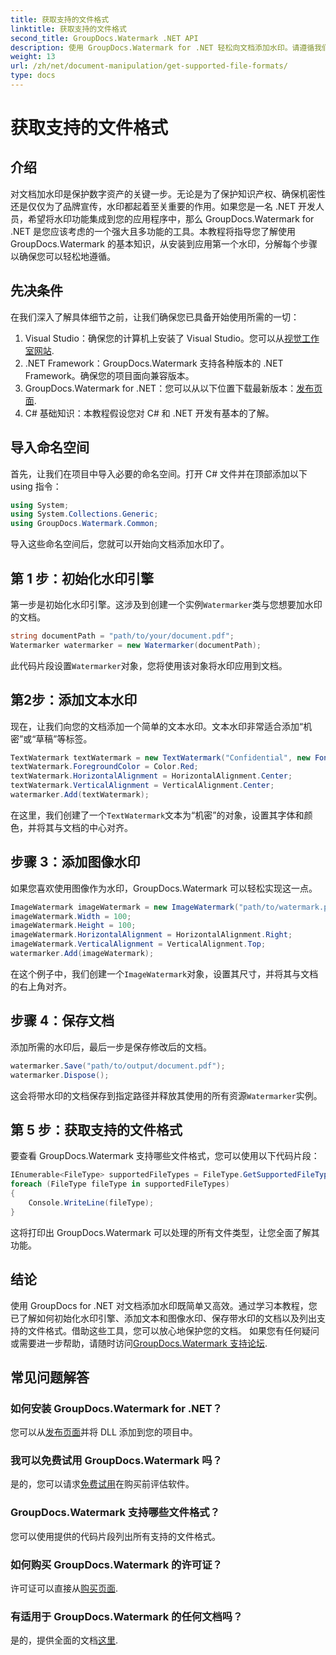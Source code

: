 ```yaml
---
title: 获取支持的文件格式
linktitle: 获取支持的文件格式
second_title: GroupDocs.Watermark .NET API
description: 使用 GroupDocs.Watermark for .NET 轻松向文档添加水印。请遵循我们全面的分步指南来保护您的数字资产。
weight: 13
url: /zh/net/document-manipulation/get-supported-file-formats/
type: docs
---
```

# 获取支持的文件格式

## 介绍
对文档加水印是保护数字资产的关键一步。无论是为了保护知识产权、确保机密性还是仅仅为了品牌宣传，水印都起着至关重要的作用。如果您是一名 .NET 开发人员，希望将水印功能集成到您的应用程序中，那么 GroupDocs.Watermark for .NET 是您应该考虑的一个强大且多功能的工具。本教程将指导您了解使用 GroupDocs.Watermark 的基本知识，从安装到应用第一个水印，分解每个步骤以确保您可以轻松地遵循。
## 先决条件
在我们深入了解具体细节之前，让我们确保您已具备开始使用所需的一切：
1.  Visual Studio：确保您的计算机上安装了 Visual Studio。您可以从[视觉工作室网站](https://visualstudio.microsoft.com/).
2. .NET Framework：GroupDocs.Watermark 支持各种版本的 .NET Framework。确保您的项目面向兼容版本。
3. GroupDocs.Watermark for .NET：您可以从以下位置下载最新版本：[发布页面](https://releases.groupdocs.com/Watermark/net/).
4. C# 基础知识：本教程假设您对 C# 和 .NET 开发有基本的了解。
## 导入命名空间
首先，让我们在项目中导入必要的命名空间。打开 C# 文件并在顶部添加以下 using 指令：
```csharp
using System;
using System.Collections.Generic;
using GroupDocs.Watermark.Common;
```
导入这些命名空间后，您就可以开始向文档添加水印了。

## 第 1 步：初始化水印引擎
第一步是初始化水印引擎。这涉及到创建一个实例`Watermarker`类与您想要加水印的文档。
```csharp
string documentPath = "path/to/your/document.pdf";
Watermarker watermarker = new Watermarker(documentPath);
```
此代码片段设置`Watermarker`对象，您将使用该对象将水印应用到文档。
## 第2步：添加文本水印
现在，让我们向您的文档添加一个简单的文本水印。文本水印非常适合添加“机密”或“草稿”等标签。
```csharp
TextWatermark textWatermark = new TextWatermark("Confidential", new Font("Arial", 36));
textWatermark.ForegroundColor = Color.Red;
textWatermark.HorizontalAlignment = HorizontalAlignment.Center;
textWatermark.VerticalAlignment = VerticalAlignment.Center;
watermarker.Add(textWatermark);
```
在这里，我们创建了一个`TextWatermark`文本为“机密”的对象，设置其字体和颜色，并将其与文档的中心对齐。
## 步骤 3：添加图像水印
如果您喜欢使用图像作为水印，GroupDocs.Watermark 可以轻松实现这一点。
```csharp
ImageWatermark imageWatermark = new ImageWatermark("path/to/watermark.png");
imageWatermark.Width = 100;
imageWatermark.Height = 100;
imageWatermark.HorizontalAlignment = HorizontalAlignment.Right;
imageWatermark.VerticalAlignment = VerticalAlignment.Top;
watermarker.Add(imageWatermark);
```
在这个例子中，我们创建一个`ImageWatermark`对象，设置其尺寸，并将其与文档的右上角对齐。
## 步骤 4：保存文档
添加所需的水印后，最后一步是保存修改后的文档。
```csharp
watermarker.Save("path/to/output/document.pdf");
watermarker.Dispose();
```
这会将带水印的文档保存到指定路径并释放其使用的所有资源`Watermarker`实例。
## 第 5 步：获取支持的文件格式
要查看 GroupDocs.Watermark 支持哪些文件格式，您可以使用以下代码片段：
```csharp
IEnumerable<FileType> supportedFileTypes = FileType.GetSupportedFileTypes();
foreach (FileType fileType in supportedFileTypes)
{
    Console.WriteLine(fileType);
}
```
这将打印出 GroupDocs.Watermark 可以处理的所有文件类型，让您全面了解其功能。
## 结论
使用 GroupDocs for .NET 对文档添加水印既简单又高效。通过学习本教程，您已了解如何初始化水印引擎、添加文本和图像水印、保存带水印的文档以及列出支持的文件格式。借助这些工具，您可以放心地保护您的文档。
如果您有任何疑问或需要进一步帮助，请随时访问[GroupDocs.Watermark 支持论坛](https://forum.groupdocs.com/c/watermark/19).
## 常见问题解答
### 如何安装 GroupDocs.Watermark for .NET？
您可以从[发布页面](https://releases.groupdocs.com/Watermark/net/)并将 DLL 添加到您的项目中。
### 我可以免费试用 GroupDocs.Watermark 吗？
是的，您可以请求[免费试用](https://releases.groupdocs.com/)在购买前评估软件。
### GroupDocs.Watermark 支持哪些文件格式？
您可以使用提供的代码片段列出所有支持的文件格式。
### 如何购买 GroupDocs.Watermark 的许可证？
许可证可以直接从[购买页面](https://purchase.groupdocs.com/buy).
### 有适用于 GroupDocs.Watermark 的任何文档吗？
是的，提供全面的文档[这里](https://tutorials.groupdocs.com/Watermark/net/).